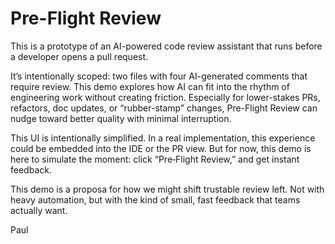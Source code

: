 # Pre-Flight Review

This is a prototype of an AI-powered code review assistant that runs before a developer opens a pull request.

It’s intentionally scoped: two files with four AI-generated comments that require review. This demo explores how AI can fit into the rhythm of engineering work without creating friction. Especially for lower-stakes PRs, refactors, doc updates, or “rubber-stamp” changes, Pre-Flight Review can nudge toward better quality with minimal interruption.

This UI is intentionally simplified. In a real implementation, this experience could be embedded into the IDE or the PR view. But for now, this demo is here to simulate the moment: click “Pre‑Flight Review,” and get instant feedback.

This demo is a proposa for how we might shift trustable review left. Not with heavy automation, but with the kind of small, fast feedback that teams actually want.

Paul
